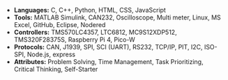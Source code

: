  - **Languages:** C, C++, Python, HTML, CSS, JavaScript
 - **Tools:** MATLAB Simulink, CAN232, Oscilloscope, Multi meter, Linux, MS Excel, GitHub, Eclipse, Nodered
 - **Controllers:** TMS570LC4357, LTC6812, MC9S12XDP512, TMS320F28375S, Raspberry Pi 4, Pico-W
 - **Protocols:** CAN, J1939, SPI, SCI (UART), RS232, TCP/IP, PIT, I2C, ISO-SPI, Node.js, express
 - **Attributes:** Problem Solving, Time Management, Task Prioritizing, Critical Thinking, Self-Starter

